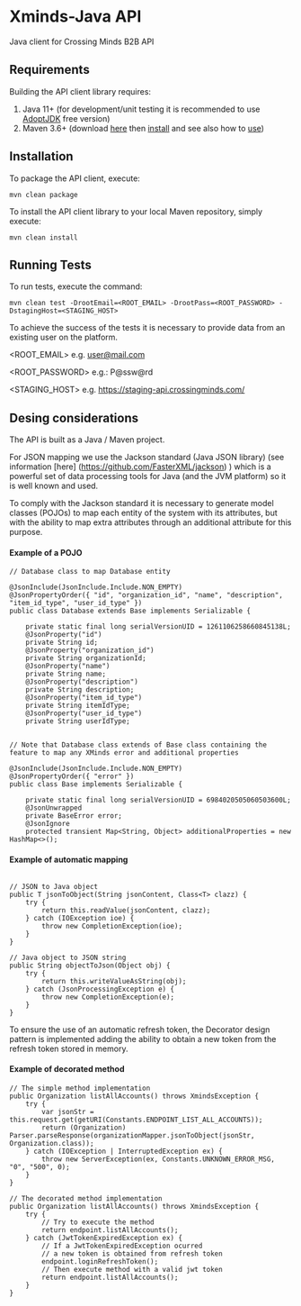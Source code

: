 # Xminds-Java API

Java client for Crossing Minds B2B API

## Requirements

Building the API client library requires:
1. Java 11+ (for development/unit testing it is recommended to use [AdoptJDK](https://adoptopenjdk.net/) free version)
2. Maven 3.6+ (download [here](http://maven.apache.org/download.cgi) then [install](http://maven.apache.org/install.html) and see also how to [use](http://maven.apache.org/guides/getting-started/index.html))

## Installation

To package the API client, execute:
```shell
mvn clean package
```
To install the API client library to your local Maven repository, simply execute:
```shell
mvn clean install
```

## Running Tests

To run tests, execute the command:

```shell
mvn clean test -DrootEmail=<ROOT_EMAIL> -DrootPass=<ROOT_PASSWORD> -DstagingHost=<STAGING_HOST>
```

To achieve the success of the tests it is necessary to provide data from an existing user on the platform.

<ROOT_EMAIL> e.g. user@mail.com

<ROOT_PASSWORD> e.g.: P@ssw@rd

<STAGING_HOST> e.g. https://staging-api.crossingminds.com/

## Desing considerations

The API is built as a Java / Maven project.

For JSON mapping we use the Jackson standard (Java JSON library) (see information [here] (https://github.com/FasterXML/jackson) ) which is a powerful set of data processing tools for Java (and the JVM platform) so it is well known and used.

To comply with the Jackson standard it is necessary to generate model classes (POJOs) to map each entity of the system with its attributes, but with the ability to map extra attributes through an additional attribute for this purpose.

#### Example of a POJO

```shell
// Database class to map Database entity

@JsonInclude(JsonInclude.Include.NON_EMPTY)
@JsonPropertyOrder({ "id", "organization_id", "name", "description", "item_id_type", "user_id_type" })
public class Database extends Base implements Serializable {

	private static final long serialVersionUID = 1261106258660845138L;
	@JsonProperty("id")
	private String id;
	@JsonProperty("organization_id")
	private String organizationId;
	@JsonProperty("name")
	private String name;
	@JsonProperty("description")
	private String description;
	@JsonProperty("item_id_type")
	private String itemIdType;
	@JsonProperty("user_id_type")
	private String userIdType;


// Note that Database class extends of Base class containing the feature to map any XMinds error and additional properties 

@JsonInclude(JsonInclude.Include.NON_EMPTY)
@JsonPropertyOrder({ "error" })
public class Base implements Serializable {

	private static final long serialVersionUID = 6984020505060503600L;
	@JsonUnwrapped
	private BaseError error;
	@JsonIgnore
	protected transient Map<String, Object> additionalProperties = new HashMap<>();
```

#### Example of automatic mapping 

```shell

// JSON to Java object
public T jsonToObject(String jsonContent, Class<T> clazz) {
	try {
		return this.readValue(jsonContent, clazz);
	} catch (IOException ioe) {
		throw new CompletionException(ioe);
	}
}

// Java object to JSON string
public String objectToJson(Object obj) {
	try {
		return this.writeValueAsString(obj);
	} catch (JsonProcessingException e) {
		throw new CompletionException(e);
	}
}
```

To ensure the use of an automatic refresh token, the Decorator design pattern is implemented adding the ability to obtain a new token from the refresh token stored in memory.

#### Example of decorated method 

```shell
// The simple method implementation
public Organization listAllAccounts() throws XmindsException {
	try {
		var jsonStr = this.request.get(getURI(Constants.ENDPOINT_LIST_ALL_ACCOUNTS));
		return (Organization) Parser.parseResponse(organizationMapper.jsonToObject(jsonStr, Organization.class));
	} catch (IOException | InterruptedException ex) {
		throw new ServerException(ex, Constants.UNKNOWN_ERROR_MSG, "0", "500", 0);
	}
}

// The decorated method implementation
public Organization listAllAccounts() throws XmindsException {
	try {
        // Try to execute the method
		return endpoint.listAllAccounts();
	} catch (JwtTokenExpiredException ex) {
        // If a JwtTokenExpiredException ocurred
        // a new token is obtained from refresh token
		endpoint.loginRefreshToken();
        // Then execute method with a valid jwt token
		return endpoint.listAllAccounts();
	}
}

```